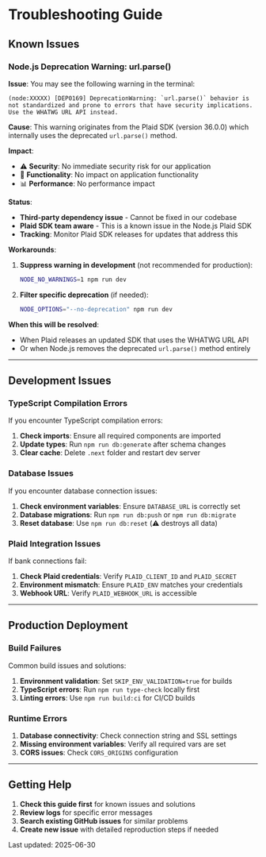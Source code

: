 # Troubleshooting Guide

## Known Issues

### Node.js Deprecation Warning: url.parse()

**Issue**: You may see the following warning in the terminal:
```
(node:XXXXX) [DEP0169] DeprecationWarning: `url.parse()` behavior is not standardized and prone to errors that have security implications. Use the WHATWG URL API instead.
```

**Cause**: This warning originates from the Plaid SDK (version 36.0.0) which internally uses the deprecated `url.parse()` method.

**Impact**: 
- ⚠️ **Security**: No immediate security risk for our application
- 🔧 **Functionality**: No impact on application functionality
- 📊 **Performance**: No performance impact

**Status**: 
- **Third-party dependency issue** - Cannot be fixed in our codebase
- **Plaid SDK team aware** - This is a known issue in the Node.js Plaid SDK
- **Tracking**: Monitor Plaid SDK releases for updates that address this

**Workarounds**:
1. **Suppress warning in development** (not recommended for production):
   ```bash
   NODE_NO_WARNINGS=1 npm run dev
   ```

2. **Filter specific deprecation** (if needed):
   ```bash
   NODE_OPTIONS="--no-deprecation" npm run dev
   ```

**When this will be resolved**:
- When Plaid releases an updated SDK that uses the WHATWG URL API
- Or when Node.js removes the deprecated `url.parse()` method entirely

---

## Development Issues

### TypeScript Compilation Errors

If you encounter TypeScript compilation errors:

1. **Check imports**: Ensure all required components are imported
2. **Update types**: Run `npm run db:generate` after schema changes
3. **Clear cache**: Delete `.next` folder and restart dev server

### Database Issues

If you encounter database connection issues:

1. **Check environment variables**: Ensure `DATABASE_URL` is correctly set
2. **Database migrations**: Run `npm run db:push` or `npm run db:migrate`
3. **Reset database**: Use `npm run db:reset` (⚠️ destroys all data)

### Plaid Integration Issues

If bank connections fail:

1. **Check Plaid credentials**: Verify `PLAID_CLIENT_ID` and `PLAID_SECRET`
2. **Environment mismatch**: Ensure `PLAID_ENV` matches your credentials
3. **Webhook URL**: Verify `PLAID_WEBHOOK_URL` is accessible

---

## Production Deployment

### Build Failures

Common build issues and solutions:

1. **Environment validation**: Set `SKIP_ENV_VALIDATION=true` for builds
2. **TypeScript errors**: Run `npm run type-check` locally first
3. **Linting errors**: Use `npm run build:ci` for CI/CD builds

### Runtime Errors

1. **Database connectivity**: Check connection string and SSL settings
2. **Missing environment variables**: Verify all required vars are set
3. **CORS issues**: Check `CORS_ORIGINS` configuration

---

## Getting Help

1. **Check this guide first** for known issues and solutions
2. **Review logs** for specific error messages
3. **Search existing GitHub issues** for similar problems
4. **Create new issue** with detailed reproduction steps if needed

Last updated: 2025-06-30